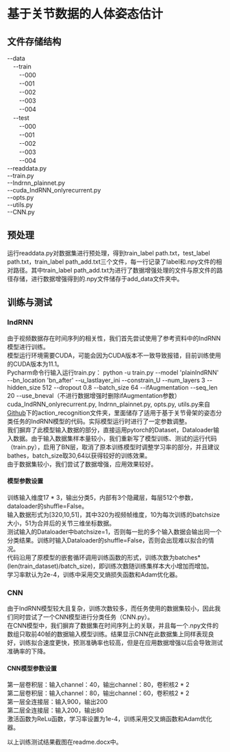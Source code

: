 # 基于关节数据的人体姿态估计
## 文件存储结构
--data  
　--train  
　　--000  
　　--001  
　　--002  
　　--003  
　　--004  
　--test  
　　--000  
　　--001  
　　--002  
　　--003  
　　--004  
--readdata.py  
--train.py  
--Indrnn_plainnet.py  
--cuda_IndRNN_onlyrecurrent.py  
--opts.py  
--utils.py  
--CNN.py  

## 预处理
运行readdata.py对数据集进行预处理，得到train_label path.txt，test_label path.txt，train_label path_add.txt三个文件，每一行记录了label和.npy文件的相对路径。其中train_label path_add.txt为进行了数据增强处理的文件与原文件的路径存储，进行数据增强得到的.npy文件储存于add_data文件夹中。

## 训练与测试
### IndRNN
由于视频数据存在时间序列的相关性，我们首先尝试使用了参考资料中的IndRNN模型进行训练。<br>
模型运行环境需要CUDA，可能会因为CUDA版本不一致导致报错，目前训练使用的CUDA版本为11.1。<br>
Pycharm命令行输入运行train.py：
python -u train.py --model 'plainIndRNN' --bn_location 'bn_after' --u_lastlayer_ini --constrain_U --num_layers 3 --hidden_size 512 --dropout 0.8 --batch_size 64 --ifAugmentation --seq_len 20 --use_bneval（不进行数据增强时删除ifAugmentation参数）<br>
cuda_IndRNN_onlyrecurrent.py, Indrnn_plainnet.py, opts.py, utils.py来自[Github](https://github.com/Sunnydreamrain/IndRNN_pytorch "悬停显示文字")下的action_recognition文件夹，里面储存了适用于基于关节骨架的姿态分类任务的IndRNN模型的代码。实际模型运行时进行了一定参数调整。  
我们摒弃了此模型输入数据的部分，直接运用pytorch的Dataset，Dataloader输入数据。由于输入数据集样本量较小，我们重新写了模型训练、测试的运行代码（train.py），启用了BN层，取消了原本训练模型时调整学习率的部分，并且建议bathes，batch_size取30,64以获得较好的训练效果。  
由于数据集较小，我们尝试了数据增强，应用效果较好。<br>
#### 模型参数设置
训练输入维度17 * 3，输出分类5，内部有3个隐藏层，每层512个参数，dataloader的shuffle=False。  
输入数据形式为[320,10,51]，其中320为视频帧维度，10为每次训练的batchsize大小，51为合并后的关节三维坐标数据。  
测试输入的Dataloader中batchsize=1，否则每一批的多个输入数据会输出同一个分类结果。训练时输入Dataloader的shuffle=False，否则会出现难以拟合的情况。  
代码沿用了原模型的嵌套循环调用训练函数的形式，训练次数为batches*(len(train_dataset)/batch_size)，即训练次数随训练集样本大小增加而增加。  
学习率默认为2e-4，训练中采用交叉熵损失函数和Adam优化器。<br>


### CNN
由于IndRNN模型较大且复杂，训练次数较多，而任务使用的数据集较小，因此我们同时尝试了一个CNN模型进行分类任务（CNN.py）。  
在CNN模型中，我们摒弃了数据集在时间序列上的关联，并且每一个.npy文件的数组只取前40帧的数据输入模型训练。结果显示CNN在此数据集上同样表现良好，训练拟合速度更快，预测准确率也较高，但是在应用数据增强以后会导致测试准确率的下降。<br>
#### CNN模型参数设置
第一层卷积层：输入channel：40，输出channel：80，卷积核2 * 2  
第二层卷积层：输入channel：80，输出channel：60，卷积核2 * 2  
第一层全连接层：输入900，输出200  
第二层全连接层：输入200，输出80  
激活函数为ReLu函数，学习率设置为1e-4，训练采用交叉熵函数和Adam优化器。<br>

以上训练测试结果截图在readme.docx中。
